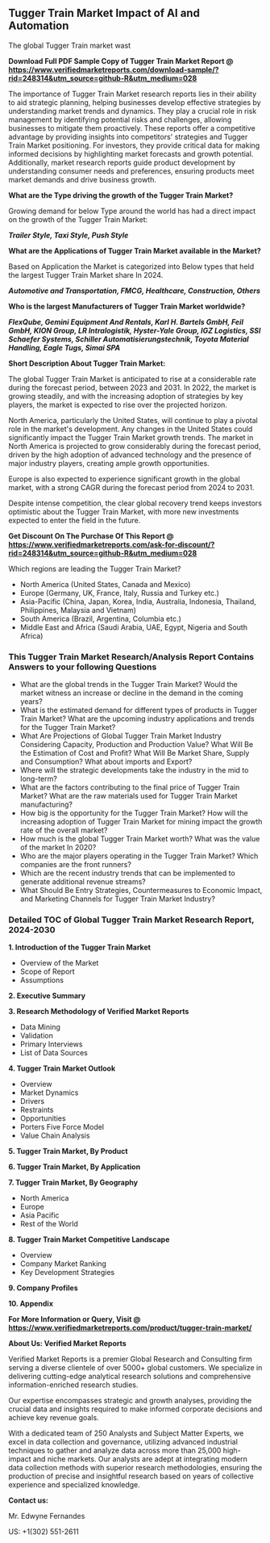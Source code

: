 <h2>Tugger Train Market Impact of AI and Automation</h2><p>The global Tugger Train market wast</p><p id="" class=""><strong>Download Full PDF Sample Copy of Tugger Train Market Report @ <a href="https://www.verifiedmarketreports.com/download-sample/?rid=248314&utm_source=github-R&utm_medium=028" target="_blank">https://www.verifiedmarketreports.com/download-sample/?rid=248314&utm_source=github-R&utm_medium=028</a></strong></p><p>The importance of&nbsp;Tugger Train Market research reports lies in their ability to aid strategic planning, helping businesses develop effective strategies by understanding market trends and dynamics. They play a crucial role in risk management by identifying potential risks and challenges, allowing businesses to mitigate them proactively. These reports offer a competitive advantage by providing insights into competitors' strategies and Tugger Train Market positioning. For investors, they provide critical data for making informed decisions by highlighting market forecasts and growth potential. Additionally, market research reports guide product development by understanding consumer needs and preferences, ensuring products meet market demands and drive business growth.</p><p><strong>What are the&nbsp;Type driving the growth of the Tugger Train Market?</strong></p><p id="" class="">Growing demand for below Type around the world has had a direct impact on the growth of the Tugger Train Market:</p><em><strong>Trailer Style, Taxi Style, Push Style</strong></em></p><strong>What are the&nbsp;Applications&nbsp;of Tugger Train Market available in the Market?</strong></p><p id="" class="">Based on Application the Market is categorized into Below types that held the largest Tugger Train Market share In 2024.</p><em><strong>Automotive and Transportation, FMCG, Healthcare, Construction, Others</strong></em></p><strong>Who is the largest Manufacturers of Tugger Train Market worldwide?</strong></p><p><em><strong>FlexQube, Gemini Equipment And Rentals, Karl H. Bartels GmbH, Feil GmbH, KION Group, LR Intralogistik, Hyster-Yale Group, IGZ Logistics, SSI Schaefer Systems, Schiller Automatisierungstechnik, Toyota Material Handling, Eagle Tugs, Simai SPA</strong></em></p><p id="" class=""><strong>Short Description About Tugger Train Market:</strong></p><p>The global Tugger Train Market is anticipated to rise at a considerable rate during the forecast period, between 2023 and 2031. In 2022, the market is growing steadily, and with the increasing adoption of strategies by key players, the market is expected to rise over the projected horizon.</p><p>North America, particularly the United States, will continue to play a pivotal role in the market's development. Any changes in the United States could significantly impact the Tugger Train Market growth trends. The market in North America is projected to grow considerably during the forecast period, driven by the high adoption of advanced technology and the presence of major industry players, creating ample growth opportunities.</p><p>Europe is also expected to experience significant growth in the global market, with a strong CAGR during the forecast period from 2024 to 2031.</p><p>Despite intense competition, the clear global recovery trend keeps investors optimistic about the Tugger Train Market, with more new investments expected to enter the field in the future.</p><p id="" class=""><strong>Get Discount On The Purchase Of This Report @ <a href="https://www.verifiedmarketreports.com/ask-for-discount/?rid=248314&utm_source=github-R&utm_medium=028" target="_blank">https://www.verifiedmarketreports.com/ask-for-discount/?rid=248314&utm_source=github-R&utm_medium=028</a></strong></p>Which regions are leading the Tugger Train Market?</p><ul><li>North America (United States, Canada and Mexico)</li><li>Europe (Germany, UK, France, Italy, Russia and Turkey etc.)</li><li>Asia-Pacific (China, Japan, Korea, India, Australia, Indonesia, Thailand, Philippines, Malaysia and Vietnam)</li><li>South America (Brazil, Argentina, Columbia etc.)</li><li>Middle East and Africa (Saudi Arabia, UAE, Egypt, Nigeria and South Africa)</li></ul><h3 id="" class="">This Tugger Train Market Research/Analysis Report Contains Answers to your following Questions</h3><ul><li>What are the global trends in the Tugger Train Market? Would the market witness an increase or decline in the demand in the coming years?</li><li>What is the estimated demand for different types of products in Tugger Train Market? What are the upcoming industry applications and trends for the Tugger Train Market?</li><li>What Are Projections of Global Tugger Train Market Industry Considering Capacity, Production and Production Value? What Will Be the Estimation of Cost and Profit? What Will Be Market Share, Supply and Consumption? What about imports and Export?</li><li>Where will the strategic developments take the industry in the mid to long-term?</li><li>What are the factors contributing to the final price of Tugger Train Market? What are the raw materials used for Tugger Train Market manufacturing?</li><li>How big is the opportunity for the Tugger Train Market? How will the increasing adoption of Tugger Train Market for mining impact the growth rate of the overall market?</li><li>How much is the global Tugger Train Market worth? What was the value of the market In 2020?</li><li>Who are the major players operating in the Tugger Train Market? Which companies are the front runners?</li><li>Which are the recent industry trends that can be implemented to generate additional revenue streams?</li><li>What Should Be Entry Strategies, Countermeasures to Economic Impact, and Marketing Channels for Tugger Train Market Industry?</li></ul><h3 id="" class="">Detailed TOC of Global Tugger Train Market Research Report, 2024-2030</h3><p id="" class=""><strong>1. Introduction of the Tugger Train Market</strong></p><ul><li>Overview of the Market</li><li>Scope of Report</li><li>Assumptions</li></ul><p id="" class=""><strong>2. Executive Summary</strong></p><p id="" class=""><strong>3. Research Methodology of Verified Market Reports</strong></p><ul><li>Data Mining</li><li>Validation</li><li>Primary Interviews</li><li>List of Data Sources</li></ul><p id="" class=""><strong>4. Tugger Train Market Outlook</strong></p><ul><li>Overview</li><li>Market Dynamics</li><li>Drivers</li><li>Restraints</li><li>Opportunities</li><li>Porters Five Force Model</li><li>Value Chain Analysis</li></ul><p id="" class=""><strong>5. Tugger Train Market, By Product</strong></p><p id="" class=""><strong>6. Tugger Train Market, By Application</strong></p><p id="" class=""><strong>7. Tugger Train Market, By Geography</strong></p><ul><li>North America</li><li>Europe</li><li>Asia Pacific</li><li>Rest of the World</li></ul><p id="" class=""><strong>8. Tugger Train Market Competitive Landscape</strong></p><ul><li>Overview</li><li>Company Market Ranking</li><li>Key Development Strategies</li></ul><p id="" class=""><strong>9. Company Profiles</strong></p><p id="" class=""><strong>10. Appendix</strong></p><p id="" class=""><strong>For More Information or Query, Visit @ <a href="https://www.verifiedmarketreports.com/product/tugger-train-market/" target="_blank">https://www.verifiedmarketreports.com/product/tugger-train-market/</a></strong></p><p id="" class=""><strong>About Us: Verified Market Reports</strong></p><p id="" class="">Verified Market Reports is a premier Global Research and Consulting firm serving a diverse clientele of over 5000+ global customers. We specialize in delivering cutting-edge analytical research solutions and comprehensive information-enriched research studies.</p><p id="" class="">Our expertise encompasses strategic and growth analyses, providing the crucial data and insights required to make informed corporate decisions and achieve key revenue goals.</p><p id="" class="">With a dedicated team of 250 Analysts and Subject Matter Experts, we excel in data collection and governance, utilizing advanced industrial techniques to gather and analyze data across more than 25,000 high-impact and niche markets. Our analysts are adept at integrating modern data collection methods with superior research methodologies, ensuring the production of precise and insightful research based on years of collective experience and specialized knowledge.</p><p id="" class=""><strong>Contact us:</strong></p><p id="" class="">Mr. Edwyne Fernandes</p><p id="" class="">US: +1(302) 551-2611</p>